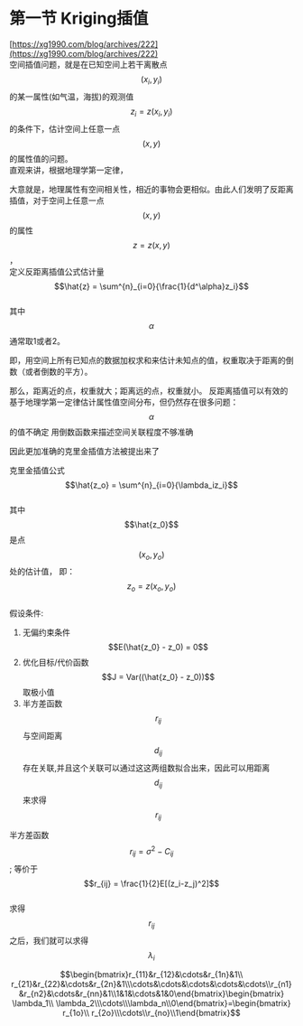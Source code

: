 # 第一节 Kriging插值

[https://xg1990.com/blog/archives/222](https://xg1990.com/blog/archives/222)  
空间插值问题，就是在已知空间上若干离散点 $$(x_i,y_i)$$的某一属性\(如气温，海拔\)的观测值$$z_i = z(x_i,y_i)$$的条件下，估计空间上任意一点$$(x,y)$$的属性值的问题。  
直观来讲，根据地理学第一定律，

大意就是，地理属性有空间相关性，相近的事物会更相似。由此人们发明了反距离插值，对于空间上任意一点$$(x,y)$$ 的属性$$z = z ( x , y )$$ ，  
定义反距离插值公式估计量 $$\hat{z} = \sum^{n}_{i=0}{\frac{1}{d^\alpha}z_i}$$  
其中$$\alpha$$通常取1或者2。

即，用空间上所有已知点的数据加权求和来估计未知点的值，权重取决于距离的倒数（或者倒数的平方）。

那么，距离近的点，权重就大；距离远的点，权重就小。 反距离插值可以有效的基于地理学第一定律估计属性值空间分布，但仍然存在很多问题：  
$$\alpha$$的值不确定 用倒数函数来描述空间关联程度不够准确

因此更加准确的克里金插值方法被提出来了

克里金插值公式$$\hat{z_o} = \sum^{n}_{i=0}{\lambda_iz_i}$$  
其中$$\hat{z_0}$$是点$$(x_o,y_o)$$处的估计值， 即：$$z_o=z(x_o,y_o)$$  
假设条件:  
1. 无偏约束条件 $$E(\hat{z_0} - z_0) = 0$$  
2. 优化目标/代价函数 $$J = Var((\hat{z_0} - z_0))$$取极小值  
3. 半方差函数$$r_{ij}$$与空间距离$$d_{ij}$$存在关联,并且这个关联可以通过这这两组数拟合出来，因此可以用距离$$d_{ij}$$来求得$$r_{ij}$$

半方差函数$$r_{ij} = \sigma^2 - C_{ij}$$;   等价于$$r_{ij} = \frac{1}{2}E[(z_i-z_j)^2]$$  
求得$$r_{ij}$$之后，我们就可以求得$$\lambda_i$$

$$\begin{bmatrix}r_{11}&r_{12}&\cdots&r_{1n}&1\\ r_{21}&r_{22}&\cdots&r_{2n}&1\\\cdots&\cdots&\cdots&\cdots&\cdots\\r_{n1}&r_{n2}&\cdots&r_{nn}&1\\1&1&\cdots&1&0\end{bmatrix}\begin{bmatrix} \lambda_1\\ \lambda_2\\\cdots\\\lambda_n\\0\end{bmatrix}=\begin{bmatrix} r_{1o}\\ r_{2o}\\\cdots\\r_{no}\\1\end{bmatrix}$$
 

